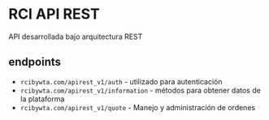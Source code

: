# RCI API REST 

API desarrollada bajo arquitectura REST

## endpoints

* `rcibywta.com/apirest_v1/auth` - utilizado para autenticación
* `rcibywta.com/apirest_v1/information` - métodos para obtener datos de la plataforma
* `rcibywta.com/apirest_v1/quote` - Manejo y administración de ordenes
